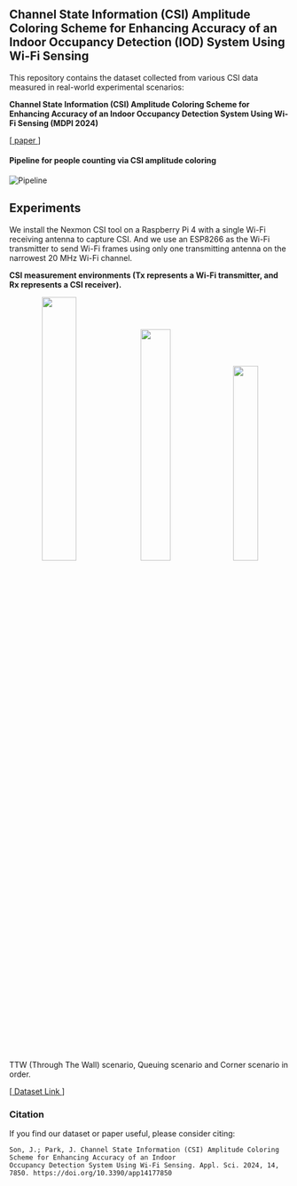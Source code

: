 ## Channel State Information (CSI) Amplitude Coloring Scheme for Enhancing Accuracy of an Indoor Occupancy Detection (IOD) System Using Wi-Fi Sensing

This repository contains the dataset collected from various CSI data measured in real-world experimental scenarios:

**Channel State Information (CSI) Amplitude Coloring Scheme for Enhancing Accuracy of an Indoor Occupancy Detection System Using Wi-Fi Sensing (MDPI 2024)**

\[[ paper ](https://www.mdpi.com/2076-3417/14/17/7850)\]

#### Pipeline for people counting via CSI amplitude coloring
![Pipeline](https://github.com/user-attachments/assets/75e0d85b-38e2-4122-a58a-da7be507440a)

## Experiments

We install the Nexmon CSI tool on a Raspberry Pi 4 with a single Wi-Fi receiving antenna to capture CSI. And we use an ESP8266 as the Wi-Fi transmitter to send Wi-Fi frames using only one transmitting antenna on the narrowest 20 MHz Wi-Fi channel.

**CSI measurement environments (Tx represents a Wi-Fi transmitter, and Rx represents a CSI receiver).**  
<p align="center">
<img src="https://github.com/user-attachments/assets/ecc3ae43-53ec-4099-b371-d0393141eb20" width="34.9%"/>
<img src="https://github.com/user-attachments/assets/d994c70c-606f-45e5-9f49-2b60bf35afcb" width="32.7%"/> 
<img src="https://github.com/user-attachments/assets/5cbfa112-c818-470c-a705-58309a8f2c50" width="30%"/> 
</p>


TTW (Through The Wall) scenario, Queuing scenario and Corner scenario in order.

\[[ Dataset Link ](https://drive.google.com/drive/folders/1pO1Xi7RnD7vTVd7ao1ElDN2n5jYnwH2O?usp=sharing)\]

### Citation
If you find our dataset or paper useful, please consider citing:
```
Son, J.; Park, J. Channel State Information (CSI) Amplitude Coloring Scheme for Enhancing Accuracy of an Indoor
Occupancy Detection System Using Wi-Fi Sensing. Appl. Sci. 2024, 14, 7850. https://doi.org/10.3390/app14177850
```
